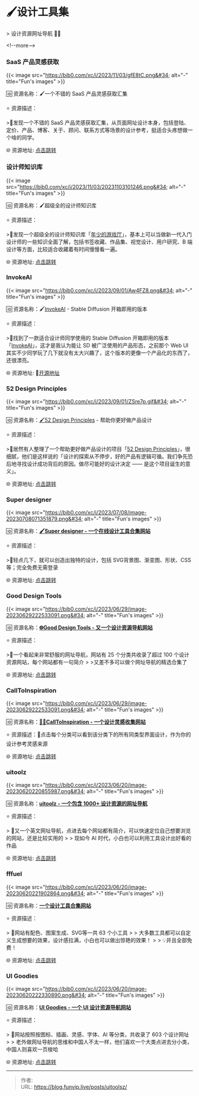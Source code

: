 # 🖌️设计工具集


&gt; 设计资源网址导航 🌟🌟

&lt;!--more--&gt;

### SaaS 产品灵感获取

{{&lt; image src=&#34;https://bib0.com/xc/i/2023/11/03/gfE8tC.png&#34; alt=&#34;-&#34;  title=&#34;Fun&#39;s images&#34; &gt;}}    

🆔  资源名称：🖌️一个不错的 SaaS 产品灵感获取汇集

⭐️  资源描述：

&gt;📄发现一个不错的 SaaS 产品灵感获取汇集，从页面网址设计本身，包括登陆、定价、产品、博客、关于、顾问、联系方式等场景的设计参考，挺适合头疼想做一个啥的同学。

🌐 资源地址: [点击跳转](https://www.saaspo.com/)

### 设计师知识库

{{&lt; image src=&#34;https://bib0.com/xc/i/2023/11/03/20231103101246.png&#34; alt=&#34;-&#34;  title=&#34;Fun&#39;s images&#34; &gt;}}    

🆔  资源名称：🖌️超级全的设计师知识库

⭐️  资源描述：

&gt;📄发现一个超级全的设计师知识库「[年少的游戏厅](https://tuulih6pyq.feishu.cn/wiki/AVhMwAP14iXVKxkc32ackfGInAc)」，基本上可以当做新一代入门设计师的一些知识全面了解，包括书签收藏、作品集、视觉设计、用户研究、B 端设计等方面，比较适合收藏着有时间慢慢看一遍。

🌐 资源地址: [点击跳转](https://tuulih6pyq.feishu.cn/wiki/AVhMwAP14iXVKxkc32ackfGInAc)

### InvokeAI

{{&lt; image src=&#34;https://bib0.com/xc/i/2023/09/01/Aw4FZ8.png&#34; alt=&#34;-&#34;  title=&#34;Fun&#39;s images&#34; &gt;}}    

🆔  资源名称：🖌️[InvokeAI](https://github.com/invoke-ai/InvokeAI) - Stable Diffusion 开箱即用的版本

⭐️  资源描述：

&gt;📄找到了一款适合设计师同学使用的 Stable Diffusion 开箱即用的版本「[InvokeAI](https://github.com/invoke-ai/InvokeAI)」，这才是我认为能让 SD 被广泛使用的产品形态，之前那个 Web UI 其实不少同学玩了几下就没有太大兴趣了，这个版本的更像一个产品化的东西了，还很漂亮。

🌐 资源地址: 🧩[开源地址](https://github.com/invoke-ai/InvokeAI)

### 52 Design Principles

{{&lt; image src=&#34;https://bib0.com/xc/i/2023/09/01/ZSre7p.gif&#34; alt=&#34;-&#34;  title=&#34;Fun&#39;s images&#34; &gt;}}    

🆔  资源名称：[🖌️52 Design Principles](https://rpdc.xiaohongshu.com/52-design-principles) - 帮助你更好做产品设计

⭐️  资源描述：

&gt;📄居然有人整理了一个帮助更好做产品设计的项目「[52 Design Principles](https://rpdc.xiaohongshu.com/52-desig)」，很细腻，他们是这样说的「设计的探索从不停步，好的产品有逻辑可循。我们争先恐后地寻找设计成功背后的原因。做尽可能好的设计决定 —— 是这个项目诞生的意义」。

🌐 资源地址: [点击跳转](https://rpdc.xiaohongshu.com/52-design-principles)

### Super designer

{{&lt; image src=&#34;https://bib0.com/xc/i/2023/07/08/image-20230708071351879.png&#34; alt=&#34;-&#34;  title=&#34;Fun&#39;s images&#34; &gt;}}    

🆔  资源名称：[**🖌️Super designer - 一个在线设计工具合集网站**](https://superdesigner.co/)

⭐️  资源描述：

&gt;📄轻点几下，就可以创造出独特的设计，包括 SVG背景图、渐变图、形状、CSS等；完全免费无需登录

🌐 资源地址: [点击跳转](https://superdesigner.co/)

### Good Design Tools

{{&lt; image src=&#34;https://bib0.com/xc/i/2023/06/29/image-20230629222533091.png&#34; alt=&#34;-&#34;  title=&#34;Fun&#39;s images&#34; &gt;}}    

🆔  资源名称：[**🌐Good Design Tools - 又一个设计资源导航网站**](https://www.gooddesign.tools/)

⭐️  资源描述：

&gt;📄一个看起来非常舒服的网址导航，网站有 25 个分类共收录了超过 100 个设计资源网站，每个网站都有一句简介
&gt;
&gt;又差不多可以做个网址导航的精选合集了

🌐 资源地址: [点击跳转](https://www.gooddesign.tools/)

### CallToInspiration

{{&lt; image src=&#34;https://bib0.com/xc/i/2023/06/29/image-20230629222533091.png&#34; alt=&#34;-&#34;  title=&#34;Fun&#39;s images&#34; &gt;}}    

🆔  资源名称：[**👩‍🎨CallToInspiration - 一个设计灵感收集网站**](https://calltoinspiration.com/)

⭐️  资源描述：📄点击每个分类可以看到该分类下的所有同类型界面设计，作为你的设计参考灵感来源

🌐 资源地址: [点击跳转](https://calltoinspiration.com/)

### uitoolz

{{&lt; image src=&#34;https://bib0.com/xc/i/2023/06/20/image-20230620220855987.png&#34; alt=&#34;-&#34;  title=&#34;Fun&#39;s images&#34; &gt;}}    

🆔  资源名称：[**uitoolz - 一个包含 1000&#43; 设计资源的网址导航**](https://uitoolz.com/)

⭐️  资源描述：

&gt; 📄又一个英文网址导航，点进去每个网站都有简介，可以快速定位自己想要浏览的网站，还是比较实用的
&gt;
&gt; 现如今 AI 时代，小白也可以利用工具设计出好看的作品

🌐 资源地址: [点击跳转](https://uitoolz.com/)

### fffuel 

{{&lt; image src=&#34;https://bib0.com/xc/i/2023/06/20/image-20230620221902864.png&#34; alt=&#34;-&#34;  title=&#34;Fun&#39;s images&#34; &gt;}}    

🆔  资源名称：[**一个设计工具合集网站**](https://fffuel.co/)

⭐️  资源描述：

&gt; 📄网站有配色、图案生成、SVG等一共 63 个小工具
&gt;
&gt; 大多数工具都可以自定义生成想要的效果，设计感拉满，小白也可以做出惊艳的效果！
&gt;
&gt; 💡并且全部免费！

🌐 资源地址: [点击跳转](https://fffuel.co/)

### UI Goodies 

{{&lt; image src=&#34;https://bib0.com/xc/i/2023/06/20/image-20230620222330890.png&#34; alt=&#34;-&#34;  title=&#34;Fun&#39;s images&#34; &gt;}}    

🆔  资源名称：[**UI Goodies - 一个 UI 设计资源导航网站**](https://uigoodies.com/)

⭐️  资源描述：

&gt; 📄网站按照按图标、插画、灵感、字体、AI 等分类，共收录了 603 个设计网址
&gt;
&gt; 老外做网址导航的思维和中国人不太一样，他们喜欢一个大类点进去分小类，中国人则喜欢一页梭哈

🌐 资源地址: [点击跳转](https://uigoodies.com/)


---

> 作者:   
> URL: https://blog.funvip.live/posts/uitoolsz/  

